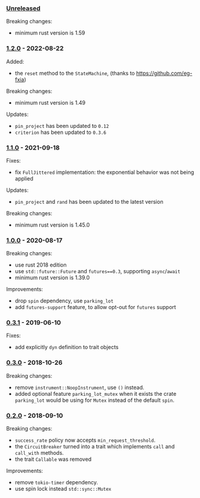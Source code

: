 ### [Unreleased]

Breaking changes:
* minimum rust version is 1.59


### [1.2.0] - 2022-08-22

Added:
* the `reset` method to the `StateMachine`, (thanks to https://github.com/eg-fxia)

Breaking changes:
* minimum rust version is 1.49

Updates:
* `pin_project` has been updated to `0.12`
* `criterion` has been updated to `0.3.6`


### [1.1.0] - 2021-09-18

Fixes:
* fix `FullJittered` implementation: the exponential behavior was not being applied

Updates:
* `pin_project` and `rand` has been updated to the latest version

Breaking changes:
* minimum rust version is 1.45.0

### [1.0.0] - 2020-08-17

Breaking changes:
* use rust 2018 edition
* use `std::future::Future` and `futures==0.3`, supporting `async`/`await`
* minimum rust version is 1.39.0

Improvements:
* drop `spin` dependency, use `parking_lot`
* add `futures-support` feature, to allow opt-out for `futures` support

### [0.3.1] - 2019-06-10

Fixes:
* add explicitly `dyn` definition to trait objects

### [0.3.0] - 2018-10-26

Breaking changes:
* remove `instrument::NoopInstrument`, use `()` instead.
* added optional feature `parking_lot_mutex` when it exists the crate `parking_lot`
  would be using for `Mutex` instead of the default `spin`.

### [0.2.0] - 2018-09-10

Breaking changes:
* `success_rate` policy now accepts `min_request_threshold`.
* the `CircuitBreaker` turned into a trait which implements `call` and `call_with` methods.
* the trait `Callable` was removed

Improvements:
* remove `tokio-timer` dependency.
* use spin lock instead `std::sync::Mutex`

[Unreleased]: https://github.com/dmexe/failsafe-rs/compare/v1.2.0...master
[1.2.0]: https://github.com/dmexe/failsafe-rs/compare/v1.1.0...v1.2.0
[1.1.0]: https://github.com/dmexe/failsafe-rs/compare/v1.0.0...v1.1.0
[1.0.0]: https://github.com/dmexe/failsafe-rs/compare/v0.3.1...v1.0.0
[0.3.1]: https://github.com/dmexe/failsafe-rs/compare/v0.3.0...v0.3.1
[0.3.0]: https://github.com/dmexe/failsafe-rs/compare/v0.2.0...v0.3.0
[0.2.0]: https://github.com/dmexe/failsafe-rs/releases/tag/v0.2.0
